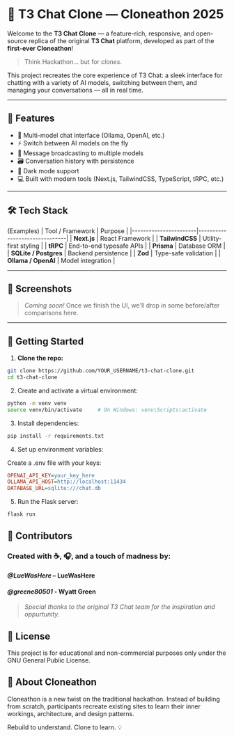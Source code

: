 # 🧬 T3 Chat Clone — Cloneathon 2025

Welcome to the **T3 Chat Clone** — a feature-rich, responsive, and open-source replica of the original **T3 Chat** platform, developed as part of the **first-ever Cloneathon**!

> Think Hackathon... but for *clones*.

This project recreates the core experience of T3 Chat: a sleek interface for chatting with a variety of AI models, switching between them, and managing your conversations — all in real time.

---

## 🚀 Features

- 💬 Multi-model chat interface (Ollama, OpenAI, etc.)
- ⚡ Switch between AI models on the fly
- 🧠 Message broadcasting to multiple models
- 🗃️ Conversation history with persistence
- 🌙 Dark mode support
- 💻 Built with modern tools (Next.js, TailwindCSS, TypeScript, tRPC, etc.)

---

## 🛠️ Tech Stack
(Examples)
| Tool / Framework      | Purpose                       |
|-----------------------|-------------------------------|
| **Next.js**           | React Framework               |
| **TailwindCSS**       | Utility-first styling         |
| **tRPC**              | End-to-end typesafe APIs      |
| **Prisma**            | Database ORM                  |
| **SQLite / Postgres** | Backend persistence           |
| **Zod**               | Type-safe validation          |
| **Ollama / OpenAI**   | Model integration             |

---

## 📸 Screenshots

> _Coming soon!_ Once we finish the UI, we'll drop in some before/after comparisons here.

---

## 🧰 Getting Started

1. **Clone the repo:**

```bash
git clone https://github.com/YOUR_USERNAME/t3-chat-clone.git
cd t3-chat-clone
```

2. Create and activate a virtual environment:

```bash
python -m venv venv
source venv/bin/activate     # On Windows: venv\Scripts\activate
```

3. Install dependencies:
```bash
pip install -r requirements.txt
```

4. Set up environment variables:

Create a .env file with your keys:

```ini
OPENAI_API_KEY=your_key_here
OLLAMA_API_HOST=http://localhost:11434
DATABASE_URL=sqlite:///chat.db
```

5. Run the Flask server:

```bash
flask run
```

## 🤝 Contributors
### Created with ☕, 🎧, and a touch of madness by:

#### _@LueWasHere_ – LueWasHere
#### _@greene80501_ - Wyatt Green

> _Special thanks to the original T3 Chat team for the inspiration and oppurtunity._

## 📄 License
This project is for educational and non-commercial purposes only under the GNU General Public License.

## 🧠 About Cloneathon
Cloneathon is a new twist on the traditional hackathon. Instead of building from scratch, participants recreate existing sites to learn their inner workings, architecture, and design patterns.

Rebuild to understand. Clone to learn. 💡